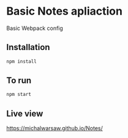 # Basic Notes apliaction

Basic Webpack config

## Installation

```bash
npm install
```
## To run

```bash
npm start
```
## Live view
https://michalwarsaw.github.io/Notes/

